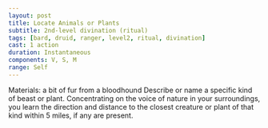 ```yaml
---
layout: post
title: Locate Animals or Plants
subtitle: 2nd-level divination (ritual)
tags: [bard, druid, ranger, level2, ritual, divination]
cast: 1 action
duration: Instantaneous
components: V, S, M
range: Self
---
```

Materials: a bit of fur from a bloodhound
Describe or name a specific kind of beast or plant. Concentrating on the voice of nature in your surroundings, you learn the direction and distance to the closest creature or plant of that kind within 5 miles, if any are present.